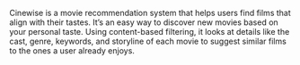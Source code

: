 Cinewise is a movie recommendation system that helps users find films that align with their tastes. It’s an easy way to discover new movies based on your personal taste. 
Using content-based filtering, it looks at details like the cast, genre, keywords, and storyline of each movie to suggest similar films to the ones a user already enjoys. 

